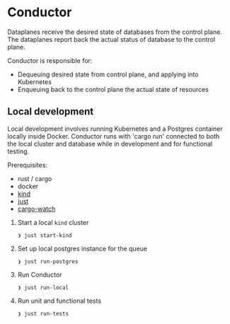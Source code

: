 # Conductor

Dataplanes receive the desired state of databases from the control plane. The dataplanes report back the actual status of database to the control plane.

Conductor is responsible for:

- Dequeuing desired state from control plane, and applying into Kubernetes
- Enqueuing back to the control plane the actual state of resources

## Local development

Local development involves running Kubernetes and a Postgres container locally inside Docker. Conductor runs with 'cargo run' connected to both the local cluster and database while in development and for functional testing.

Prerequisites:
- rust / cargo
- docker
- [kind](https://kind.sigs.k8s.io/)
- [just](https://github.com/casey/just)
- [cargo-watch](https://crates.io/crates/cargo-watch)

1. Start a local `kind` cluster

   `❯ just start-kind`

3. Set up local postgres instance for the queue

   `❯ just run-postgres`

4. Run Conductor

   `❯ just run-local`

6. Run unit and functional tests

   `❯ just run-tests`
